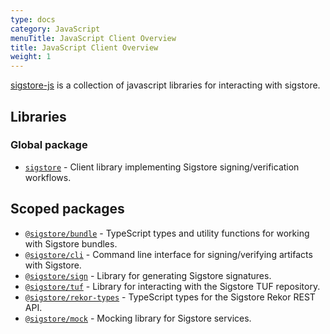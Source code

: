 ```yaml
---
type: docs
category: JavaScript
menuTitle: JavaScript Client Overview
title: JavaScript Client Overview
weight: 1
---
```


[sigstore-js](https://github.com/sigstore/sigstore-js) is a collection of javascript libraries for interacting with sigstore. 

## Libraries

### Global package

* [`sigstore`](./packages/client) - Client library implementing Sigstore signing/verification workflows.

## Scoped packages
* [`@sigstore/bundle`](./packages/bundle) - TypeScript types and utility functions for working with Sigstore bundles.
* [`@sigstore/cli`](./packages/cli) - Command line interface for signing/verifying artifacts with Sigstore.
* [`@sigstore/sign`](./packages/sign) - Library for generating Sigstore signatures.
* [`@sigstore/tuf`](./packages/tuf) - Library for interacting with the Sigstore TUF repository.
* [`@sigstore/rekor-types`](./packages/rekor-types) - TypeScript types for the Sigstore Rekor REST API.
* [`@sigstore/mock`](./packages/mock) - Mocking library for Sigstore services.
